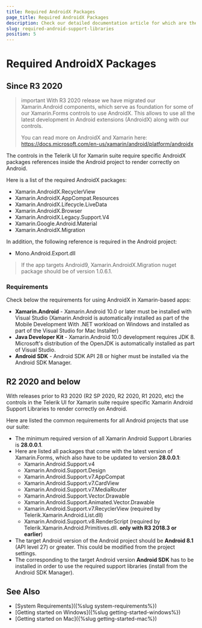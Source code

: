 ```yaml
---
title: Required AndroidX Packages
page_title: Required AndroidX Packages
description: Check our detailed documentation article for which are the required AndroidX packages. Find all you need to know in Xamarin.Forms installation and deployment documentation.
slug: required-android-support-libraries
position: 5
---
```


# Required AndroidX Packages

## Since R3 2020

>important With R3 2020 release we have migrated our Xamarin.Android components, which serve as foundation for some of our Xamarin.Forms controls to use AndroidX. This allows to use all the latest development in Android extensions (AndroidX) along with our controls. 
>
> You can read more on AndroidX and Xamarin here: https://docs.microsoft.com/en-us/xamarin/android/platform/androidx

The controls in the Telerik UI for Xamarin suite require specific AndroidX packages references inside the Android project to render correctly on Android.

Here is a list of the required AndroidX packages:

 - Xamarin.AndroidX.RecyclerView
 - Xamarin.AndroidX.AppCompat.Resources
 - Xamarin.AndroidX.Lifecycle.LiveData
 - Xamarin.AndroidX.Browser
 - Xamarin.AndroidX.Legacy.Support.V4
 - Xamarin.Google.Android.Material
 - Xamarin.AndroidX.Migration

In addition, the following reference is required in the Android project:

- Mono.Android.Export.dll

> If the app targets Android9, Xamarin.AndroidX.Migration nuget package should be of version 1.0.6.1. 
	
### Requirements

Check below the requirements for using AndroidX in Xamarin-based apps:
  
- **Xamarin.Android** - Xamarin.Android 10.0 or later must be installed with Visual Studio (Xamarin.Android is automatically installed as part of the Mobile Development With .NET workload on Windows and installed as part of the Visual Studio for Mac Installer)
- **Java Developer Kit** - Xamarin.Android 10.0 development requires JDK 8. Microsoft's distribution of the OpenJDK is automatically installed as part of Visual Studio.
- **Android SDK** - Android SDK API 28 or higher must be installed via the Android SDK Manager.

## R2 2020 and below

With releases prior to R3 2020 (R2 SP 2020, R2 2020, R1 2020, etc) the controls in the Telerik UI for Xamarin suite require specific Xamarin Android Support Libraries to render correctly on Android.

Here are listed the common requirements for all Android projects that use our suite:

- The minimum required version of all Xamarin Android Support Libraries is **28.0.0.1**.
- Here are listed all packages that come with the latest version of Xamarin.Forms, which also have to be updated to version **28.0.0.1**:
  - Xamarin.Android.Support.v4
  - Xamarin.Android.Support.Design
  - Xamarin.Android.Support.v7.AppCompat
  - Xamarin.Android.Support.v7.CardView
  - Xamarin.Android.Support.v7.MediaRouter
  - Xamarin.Android.Support.Vector.Drawable
  - Xamarin.Android.Support.Animated.Vector.Drawable
  - Xamarin.Android.Support.v7.RecyclerView (required by Telerik.Xamarin.Android.List.dll)
  - Xamarin.Android.Support.v8.RenderScript (required by Telerik.Xamarin.Android.Primitives.dll. **only with R3 2018.3 or earlier**)
- The target Android version of the Android project should be **Android 8.1** (API level 27) or greater. This could be modified from the project settings.
- The corresponding to the target Android version **Android SDK** has to be installed in order to use the required support libraries (install from the Android SDK Manager).

## See Also

- [System Requirements]({%slug system-requirements%})
- [Getting started on Windows]({%slug getting-started-windows%})
- [Getting started on Mac]({%slug getting-started-mac%})
